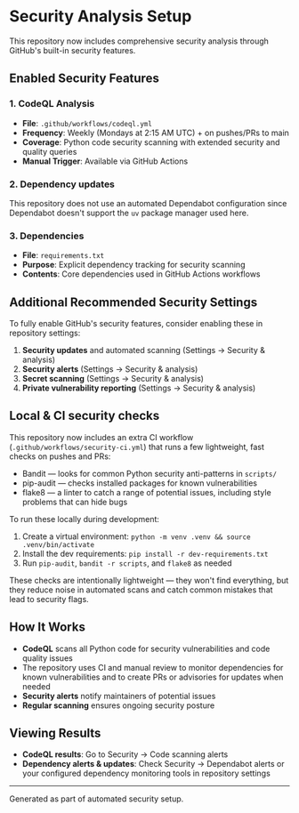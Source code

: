 # Security Analysis Setup

This repository now includes comprehensive security analysis through GitHub's built-in security features.

## Enabled Security Features

### 1. CodeQL Analysis
- **File**: `.github/workflows/codeql.yml`
- **Frequency**: Weekly (Mondays at 2:15 AM UTC) + on pushes/PRs to main
- **Coverage**: Python code security scanning with extended security and quality queries
- **Manual Trigger**: Available via GitHub Actions

### 2. Dependency updates
This repository does not use an automated Dependabot configuration since Dependabot doesn't support the `uv` package manager used here.

### 3. Dependencies
- **File**: `requirements.txt`
- **Purpose**: Explicit dependency tracking for security scanning
- **Contents**: Core dependencies used in GitHub Actions workflows

## Additional Recommended Security Settings

To fully enable GitHub's security features, consider enabling these in repository settings:

1. **Security updates** and automated scanning (Settings → Security & analysis)
2. **Security alerts** (Settings → Security & analysis)
3. **Secret scanning** (Settings → Security & analysis)
4. **Private vulnerability reporting** (Settings → Security & analysis)

## Local & CI security checks

This repository now includes an extra CI workflow (`.github/workflows/security-ci.yml`) that runs a few lightweight, fast checks on pushes and PRs:

- Bandit — looks for common Python security anti-patterns in `scripts/`
- pip-audit — checks installed packages for known vulnerabilities
- flake8 — a linter to catch a range of potential issues, including style problems that can hide bugs

To run these locally during development:

1. Create a virtual environment: `python -m venv .venv && source .venv/bin/activate`
2. Install the dev requirements: `pip install -r dev-requirements.txt`
3. Run `pip-audit`, `bandit -r scripts`, and `flake8` as needed

These checks are intentionally lightweight — they won't find everything, but they reduce noise in automated scans and catch common mistakes that lead to security flags.

## How It Works

- **CodeQL** scans all Python code for security vulnerabilities and code quality issues
- The repository uses CI and manual review to monitor dependencies for known vulnerabilities and to create PRs or advisories for updates when needed
- **Security alerts** notify maintainers of potential issues
- **Regular scanning** ensures ongoing security posture

## Viewing Results

- **CodeQL results**: Go to Security → Code scanning alerts
- **Dependency alerts & updates**: Check Security → Dependabot alerts or your configured dependency monitoring tools in repository settings

---

Generated as part of automated security setup.
